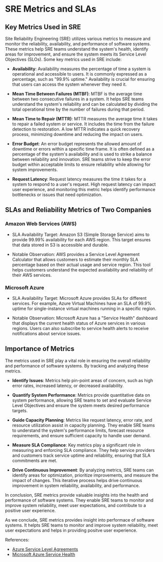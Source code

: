 # SRE Metrics and SLAs

## Key Metrics Used in SRE

Site Reliability Engineering (SRE) utilizes various metrics to measure and monitor the reliability, availability, and performance of software systems. These metrics help SRE teams understand the system's health, identify areas for improvement, and ensure the system meets its Service Level Objectives (SLOs). Some key metrics used in SRE include:

- **Availability**: Availability measures the percentage of time a system is operational and accessible to users. It is commonly expressed as a percentage, such as "99.9% uptime." Availability is crucial for ensuring that users can access the system whenever they need it.

- **Mean Time Between Failures (MTBF)**: MTBF is the average time between two consecutive failures in a system. It helps SRE teams understand the system's reliability and can be calculated by dividing the total operational time by the number of failures during that period.

- **Mean Time to Repair (MTTR)**: MTTR measures the average time it takes to repair a failed system or service. It includes the time from the failure detection to restoration. A low MTTR indicates a quick recovery process, minimizing downtime and reducing the impact on users.

- **Error Budget**: An error budget represents the allowed amount of downtime or errors within a specific time frame. It is often defined as a percentage of the system's availability and is used to strike a balance between reliability and innovation. SRE teams strive to keep the error budget within acceptable limits to ensure reliability while allowing for system improvements.

- **Request Latency**: Request latency measures the time it takes for a system to respond to a user's request. High request latency can impact user experience, and monitoring this metric helps identify performance bottlenecks or issues that need optimization.

## SLAs and Reliability Metrics of Two Companies

### Amazon Web Services (AWS)

- SLA Availability Target: Amazon S3 (Simple Storage Service) aims to provide 99.99% availability for each AWS region. This target ensures that data stored in S3 is accessible and durable.

- Notable Observation: AWS provides a Service Level Agreement Calculator that allows customers to estimate their monthly SLA percentage based on their actual usage and service region. This tool helps customers understand the expected availability and reliability of their AWS services.

### Microsoft Azure

- SLA Availability Target: Microsoft Azure provides SLAs for different services. For example, Azure Virtual Machines have an SLA of 99.9% uptime for single-instance virtual machines running in a specific region.

- Notable Observation: Microsoft Azure has a "Service Health" dashboard that displays the current health status of Azure services in various regions. Users can also subscribe to service health alerts to receive notifications about service issues.

## Importance of Metrics

The metrics used in SRE play a vital role in ensuring the overall reliability and performance of software systems. By tracking and analyzing these metrics.

- **Identify Issues**: Metrics help pin-point areas of concern, such as high error rates, increased latency, or decreased availability.

- **Quantify System Performance**: Metrics provide quantitative data on system performance, allowing SRE teams to set and evaluate Service Level Objectives and ensure the system meets desired performance targets.

- **Guide Capacity Planning**:
 Metrics like request latency, error rate, and resource utilization assist in capacity planning. They enable SRE teams to understand the system's performance limits, forecast resource requirements, and ensure sufficient capacity to handle user demand.

- **Measure SLA Compliance**: Key metrics play a significant role in measuring and enforcing SLA compliance. They help service providers and customers track service uptime and reliability, ensuring that SLA commitments are met.

- **Drive Continuous Improvement**: By analyzing metrics, SRE teams can identify areas for optimization, prioritize improvements, and measure the impact of changes. This iterative process helps drive continuous improvement in system reliability, availability, and performance.

In conclusion, SRE metrics provide valuable insights into the health and performance of software systems. They enable SRE teams to monitor and improve system reliability, meet user expectations, and contribute to a positive user experience.

As we conclude, SRE metrics provides insight into performace of software systems. It helpts SRE teams to monitor and improve system reliability, meet user expectations and helps in providing positve user experience.

References:

- [Azure Service Level Agreements](https://azure.microsoft.com/en-us/support/legal/sla/)
- [Microsoft Azure Service Health](https://azure.microsoft.com/en-us/status/)